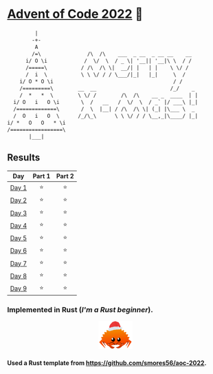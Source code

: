 # [Advent of Code 2022](https://adventofcode.com/2022) 🎄
```
         |
        -+-
         A
        /=\               /\  /\    ___  _ __  _ __ __    __
      i/ O \i            /  \/  \  / _ \| '__|| '__|\ \  / /
      /=====\           / /\  /\ \|  __/| |   | |    \ \/ /
      /  i  \           \ \ \/ / / \___/|_|   |_|     \  /
    i/ O * O \i                                       / /
    /=========\        __  __                        /_/    _
    /  *   *  \        \ \/ /        /\  /\    __ _  ____  | |
  i/ O   i   O \i       \  /   __   /  \/  \  / _` |/ ___\ |_|
  /=============\       /  \  |__| / /\  /\ \| (_| |\___ \  _
  /  O   i   O  \      /_/\_\      \ \ \/ / / \__,_|\____/ |_|
i/ *   O   O   * \i
/=================\
       |___|
```

## Results
| Day                                             | Part 1 | Part 2 |
| :---:                                           | :---:  | :---:  |
| [Day 1](https://adventofcode.com/2022/day/1)    | ⭐     | ⭐     |
| [Day 2](https://adventofcode.com/2022/day/2)    | ⭐     | ⭐     |
| [Day 3](https://adventofcode.com/2022/day/3)    | ⭐     | ⭐     |
| [Day 4](https://adventofcode.com/2022/day/4)    | ⭐     | ⭐     |
| [Day 5](https://adventofcode.com/2022/day/5)    | ⭐     | ⭐     |
| [Day 6](https://adventofcode.com/2022/day/6)    | ⭐     | ⭐     |
| [Day 7](https://adventofcode.com/2022/day/7)    | ⭐     | ⭐     |
| [Day 8](https://adventofcode.com/2022/day/8)    | ⭐     | ⭐     |
| [Day 9](https://adventofcode.com/2022/day/9)    | ⭐     | ⭐     |

### Implemented in Rust (_I'm a Rust beginner_).
<p align="center">
  <img src="./crab.png" alt="Crab" width="80">
</p>

#### Used a Rust template from https://github.com/smores56/aoc-2022.
